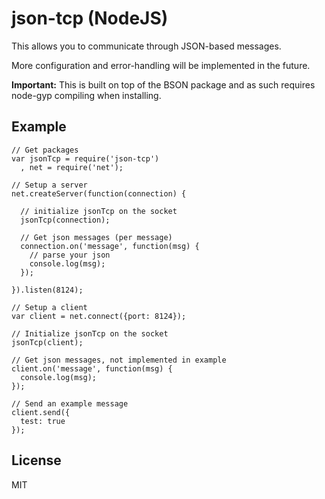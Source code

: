 # json-tcp (NodeJS)

This allows you to communicate through JSON-based messages.

More configuration and error-handling will be implemented in the future.

**Important:** This is built on top of the BSON package and as such requires
node-gyp compiling when installing.

## Example

    // Get packages
    var jsonTcp = require('json-tcp')
      , net = require('net');

    // Setup a server
    net.createServer(function(connection) {

      // initialize jsonTcp on the socket
      jsonTcp(connection);

      // Get json messages (per message)
      connection.on('message', function(msg) {
        // parse your json
        console.log(msg);
      });

    }).listen(8124);

    // Setup a client
    var client = net.connect({port: 8124});

    // Initialize jsonTcp on the socket
    jsonTcp(client);

    // Get json messages, not implemented in example
    client.on('message', function(msg) {
      console.log(msg);
    });

    // Send an example message
    client.send({
      test: true
    });

## License

MIT
